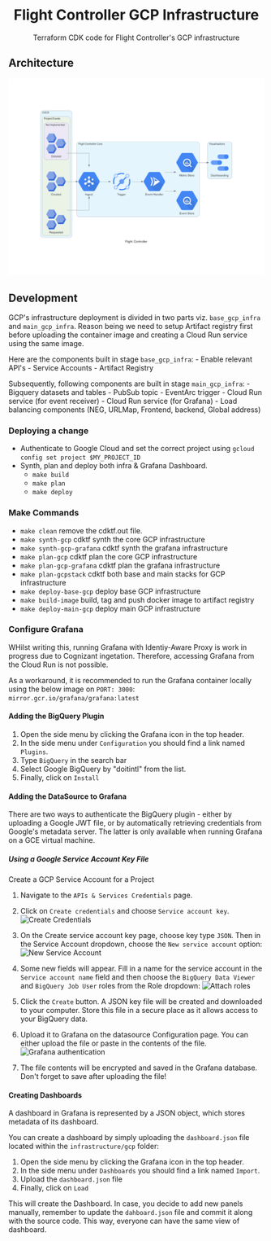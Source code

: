 <h1 align="center">Flight Controller GCP Infrastructure</h1>
<p align="center">Terraform CDK code for Flight Controller's GCP infrastructure</p>

## Architecture

![Flight Controller Architecture](images/gcp_flight_controller.png)

## Development

GCP's infrastructure deployment is divided in two parts viz. `base_gcp_infra` and `main_gcp_infra`. Reason being we need to setup Artifact registry first before uploading the container image and creating a Cloud Run service using the same image. 

Here are the components built in stage `base_gcp_infra`:
    - Enable relevant API's
    - Service Accounts
    - Artifact Registry

Subsequently, following components are built in stage `main_gcp_infra`:
    - Bigquery datasets and tables
    - PubSub topic
    - EventArc trigger
    - Cloud Run service (for event receiver)
    - Cloud Run service (for Grafana)
    - Load balancing components (NEG, URLMap, Frontend, backend, Global address)

### Deploying a change

- Authenticate to Google Cloud and set the correct project using `gcloud config set project $MY_PROJECT_ID`
- Synth, plan and deploy both infra & Grafana Dashboard.
  - `make build`
  - `make plan`
  - `make deploy`

### Make Commands

- `make clean` remove the cdktf.out file.
- `make synth-gcp` cdktf synth the core GCP infrastructure
- `make synth-gcp-grafana` cdktf synth the grafana infrastructure
- `make plan-gcp` cdktf plan the core GCP infrastructure
- `make plan-gcp-grafana` cdktf plan the grafana infrastructure
- `make plan-gcpstack` cdktf both base and main stacks for GCP infrastructure
- `make deploy-base-gcp` deploy base GCP infrastructure
- `make build-image` build, tag and push docker image to artifact registry
- `make deploy-main-gcp` deploy main GCP infrastructure

### Configure Grafana

WHilst writing this, running Grafana with Identiy-Aware Proxy is work in progress due to Cognizant ingetation. Therefore, accessing Grafana from the Cloud Run is not possible. 

As a workaround, it is recommended to run the Grafana container locally using the below image on `PORT: 3000`:
`mirror.gcr.io/grafana/grafana:latest`

#### Adding the BigQuery Plugin

1. Open the side menu by clicking the Grafana icon in the top header.
2. In the side menu under `Configuration` you should find a link named `Plugins`.
3. Type `BigQuery` in the search bar
4. Select Google BigQuery by "doitintl" from the list.
4. Finally, click on `Install`

#### Adding the DataSource to Grafana

There are two ways to authenticate the BigQuery plugin - either by uploading a Google JWT file, or by automatically retrieving credentials from Google's metadata server. The latter is only available when running Grafana on a GCE virtual machine.

##### Using a Google Service Account Key File

Create a GCP Service Account for a Project
1. Navigate to the `APIs & Services Credentials` page.
2. Click on `Create credentials` and choose `Service account key`.
![Create Credentials](images/credentials.png)

3. On the Create service account key page, choose key type `JSON`. Then in the Service Account dropdown, choose the `New service account` option:
![New Service Account](images/service_account_key.png)

4. Some new fields will appear. Fill in a name for the service account in the `Service account name` field and then choose the `BigQuery Data Viewer` and `BigQuery Job User` roles from the Role dropdown:
![Attach roles](images/service_account_role.png)

5. Click the `Create` button. A JSON key file will be created and downloaded to your computer. Store this file in a secure place as it allows access to your BigQuery data.

6. Upload it to Grafana on the datasource Configuration page. You can either upload the file or paste in the contents of the file.
![Grafana authentication](images/grafana_authentication.png)

7. The file contents will be encrypted and saved in the Grafana database. Don't forget to save after uploading the file!


#### Creating Dashboards

A dashboard in Grafana is represented by a JSON object, which stores metadata of its dashboard.

You can create a dashboard by simply uploading the `dashboard.json` file located within the `infrastructure/gcp` folder:

1. Open the side menu by clicking the Grafana icon in the top header.
2. In the side menu under `Dashboards` you should find a link named `Import`.
3. Upload the `dashboard.json` file
4. Finally, click on `Load`

This will create the Dashboard. In case, you decide to add new panels manually, remember to update the `dahboard.json` file and commit it along with the source code. This way, everyone can have the same view of dashboard.